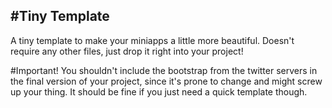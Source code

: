 #Tiny Template
--------------
A tiny template to make your miniapps a little more beautiful. Doesn't require any other files, just drop it right into your project!

#Important!
You shouldn't include the bootstrap from the twitter servers in the final version of your project, since it's prone to change and might screw up your thing. It should be fine if you just need a quick template though. 
